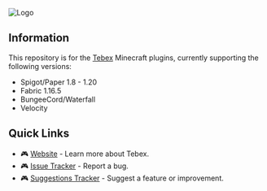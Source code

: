 ![Logo](https://www.tebex.io/assets/img/logos/tebex.svg#gh-light-mode-only)

## Information

This repository is for the [Tebex](https://tebex.io) Minecraft plugins, currently supporting the following versions:

- Spigot/Paper 1.8 - 1.20
- Fabric 1.16.5
- BungeeCord/Waterfall
- Velocity

## Quick Links

- 🎮 [Website](https://tebex.io/) - Learn more about Tebex.
- 🎮 [Issue Tracker](https://github.com/tebexio/BuycraftX) - Report a bug.
- 🎮 [Suggestions Tracker](https://suggestions.tebex.io) - Suggest a feature or improvement.
